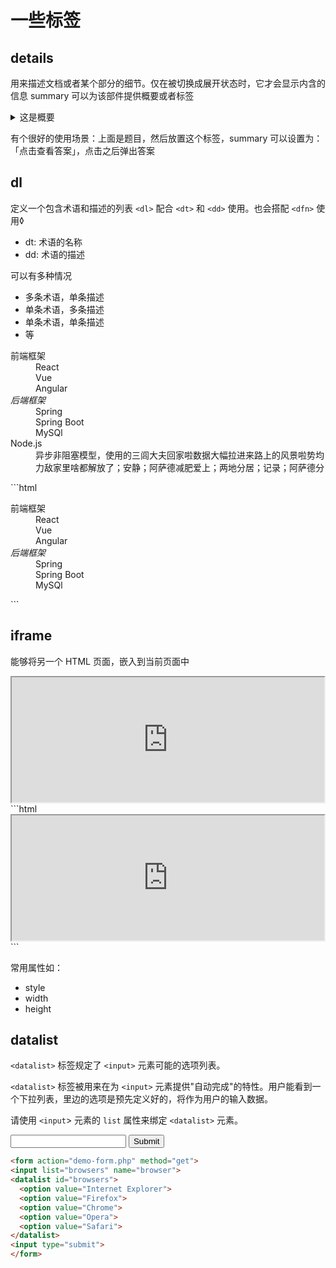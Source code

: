 # 一些标签



## details
用来描述文档或者某个部分的细节。仅在被切换成展开状态时，它才会显示内含的信息
summary 可以为该部件提供概要或者标签

<details>
    <summary>这是概要</summary>
    <p>这里面是详情，是对上述内容的详细描述。当用户点击的时候才会进行展示</p>
</details>


有个很好的使用场景：上面是题目，然后放置这个标签，summary 可以设置为：「点击查看答案」，点击之后弹出答案



## dl
定义一个包含术语和描述的列表
`<dl>` 配合 `<dt>` 和 `<dd>` 使用。也会搭配 `<dfn>` 使用◊
* dt: 术语的名称
* dd: 术语的描述

可以有多种情况
* 多条术语，单条描述
* 单条术语，多条描述
* 单条术语，单条描述
* 等

<dl>
  <dt>前端框架</dt>
  <dd>React</dd>
  <dd>Vue</dd>
  <dd>Angular</dd>
  <dt><dfn>后端框架</dfn></dt>
  <dd>Spring</dd>
  <dd>Spring Boot</dd>
  <dd>MySQl</dd>
  <dt>Node.js</dt>
  <dd>异步非阻塞模型，使用的三闾大夫回家啦数据大幅拉进来路上的风景啦势均力敌家里啥都解放了；安静；阿萨德减肥爱上；两地分居；记录；阿萨德分</dd>
</dl>
```html
  <dl>
    <dt>前端框架</dt>
    <dd>React</dd>
    <dd>Vue</dd>
    <dd>Angular</dd>
    <dt><dfn>后端框架</dfn></dt>
    <dd>Spring</dd>
    <dd>Spring Boot</dd>
    <dd>MySQl</dd>
  </dl>
```

## iframe
能够将另一个 HTML 页面，嵌入到当前页面中

<iframe id="inlineFrameExample" title="Inline Frame Example" width="500" height="200"
    src="https://www.openstreetmap.org/export/embed.html?bbox=-0.004017949104309083%2C51.47612752641776%2C0.00030577182769775396%2C51.478569861898606&layer=mapnik">
    如果浏览器不支持 iframe 就会展示这段文字
</iframe>
```html
 <iframe id="inlineFrameExample" title="Inline Frame Example" width="500" height="200"
    src="https://www.openstreetmap.org/export/embed.html?bbox=-0.004017949104309083%2C51.47612752641776%2C0.00030577182769775396%2C51.478569861898606&layer=mapnik">
    如果浏览器不支持 iframe 就会展示这段文字
  </iframe>
```

常用属性如：
* style
* width
* height


## datalist
`<datalist>` 标签规定了 `<input>` 元素可能的选项列表。

`<datalist>` 标签被用来在为 `<input>` 元素提供"自动完成"的特性。用户能看到一个下拉列表，里边的选项是预先定义好的，将作为用户的输入数据。

请使用 `<input`> 元素的 `list` 属性来绑定 `<datalist>` 元素。

<form action="demo-form.php" method="get">
<input list="browsers" name="browser">
<datalist id="browsers">
  <option value="Internet Explorer">
  <option value="Firefox">
  <option value="Chrome">
  <option value="Opera">
  <option value="Safari">
</datalist>
<input type="submit">
</form>

```html
<form action="demo-form.php" method="get">
<input list="browsers" name="browser">
<datalist id="browsers">
  <option value="Internet Explorer">
  <option value="Firefox">
  <option value="Chrome">
  <option value="Opera">
  <option value="Safari">
</datalist>
<input type="submit">
</form>
```